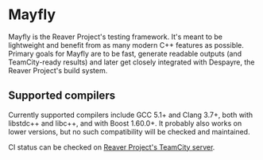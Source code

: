 # Mayfly

Mayfly is the Reaver Project's testing framework. It's meant to be lightweight and
benefit from as many modern C++ features as possible. Primary goals for Mayfly are
to be fast, generate readable outputs (and TeamCity-ready results) and later get
closely integrated with Despayre, the Reaver Project's build system.

## Supported compilers

Currently supported compilers include GCC 5.1+ and Clang 3.7+, both with libstdc++
and libc++, and with Boost 1.60.0+. It probably also works on lower versions, but
no such compatibility will be checked and maintained.

CI status can be checked on [Reaver Project's TeamCity server](http://ci.reaver-project.org/viewType.html?buildTypeId=mayfly_Tests&guest=1).
